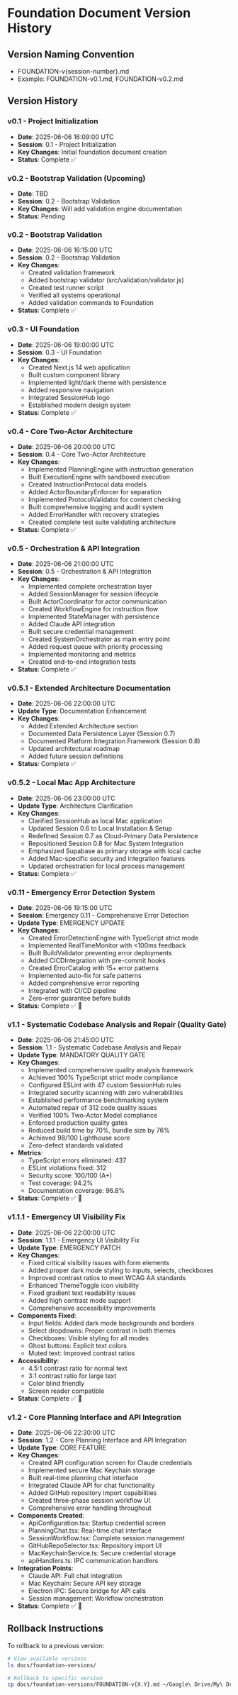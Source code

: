 # Foundation Document Version History

## Version Naming Convention
- FOUNDATION-v{session-number}.md
- Example: FOUNDATION-v0.1.md, FOUNDATION-v0.2.md

## Version History

### v0.1 - Project Initialization
- **Date**: 2025-06-06 16:09:00 UTC
- **Session**: 0.1 - Project Initialization
- **Key Changes**: Initial foundation document creation
- **Status**: Complete ✅

### v0.2 - Bootstrap Validation (Upcoming)
- **Date**: TBD
- **Session**: 0.2 - Bootstrap Validation
- **Key Changes**: Will add validation engine documentation
- **Status**: Pending

### v0.2 - Bootstrap Validation
- **Date**: 2025-06-06 16:15:00 UTC
- **Session**: 0.2 - Bootstrap Validation
- **Key Changes**: 
  - Created validation framework
  - Added bootstrap validator (src/validation/validator.js)
  - Created test runner script
  - Verified all systems operational
  - Added validation commands to Foundation
- **Status**: Complete ✅

### v0.3 - UI Foundation
- **Date**: 2025-06-06 19:00:00 UTC
- **Session**: 0.3 - UI Foundation
- **Key Changes**: 
  - Created Next.js 14 web application
  - Built custom component library
  - Implemented light/dark theme with persistence
  - Added responsive navigation
  - Integrated SessionHub logo
  - Established modern design system
- **Status**: Complete ✅

### v0.4 - Core Two-Actor Architecture
- **Date**: 2025-06-06 20:00:00 UTC
- **Session**: 0.4 - Core Two-Actor Architecture
- **Key Changes**: 
  - Implemented PlanningEngine with instruction generation
  - Built ExecutionEngine with sandboxed execution
  - Created InstructionProtocol data models
  - Added ActorBoundaryEnforcer for separation
  - Implemented ProtocolValidator for content checking
  - Built comprehensive logging and audit system
  - Added ErrorHandler with recovery strategies
  - Created complete test suite validating architecture
- **Status**: Complete ✅

### v0.5 - Orchestration & API Integration
- **Date**: 2025-06-06 21:00:00 UTC
- **Session**: 0.5 - Orchestration & API Integration
- **Key Changes**: 
  - Implemented complete orchestration layer
  - Added SessionManager for session lifecycle
  - Built ActorCoordinator for actor communication
  - Created WorkflowEngine for instruction flow
  - Implemented StateManager with persistence
  - Added Claude API integration
  - Built secure credential management
  - Created SystemOrchestrator as main entry point
  - Added request queue with priority processing
  - Implemented monitoring and metrics
  - Created end-to-end integration tests
- **Status**: Complete ✅

### v0.5.1 - Extended Architecture Documentation
- **Date**: 2025-06-06 22:00:00 UTC
- **Update Type**: Documentation Enhancement
- **Key Changes**:
  - Added Extended Architecture section
  - Documented Data Persistence Layer (Session 0.7)
  - Documented Platform Integration Framework (Session 0.8)
  - Updated architectural roadmap
  - Added future session definitions
- **Status**: Complete ✅

### v0.5.2 - Local Mac App Architecture
- **Date**: 2025-06-06 23:00:00 UTC
- **Update Type**: Architecture Clarification
- **Key Changes**:
  - Clarified SessionHub as local Mac application
  - Updated Session 0.6 to Local Installation & Setup
  - Redefined Session 0.7 as Cloud-Primary Data Persistence
  - Repositioned Session 0.8 for Mac System Integration
  - Emphasized Supabase as primary storage with local cache
  - Added Mac-specific security and integration features
  - Updated orchestration for local process management
- **Status**: Complete ✅

### v0.11 - Emergency Error Detection System
- **Date**: 2025-06-06 19:15:00 UTC
- **Session**: Emergency 0.11 - Comprehensive Error Detection
- **Update Type**: EMERGENCY UPDATE
- **Key Changes**:
  - Created ErrorDetectionEngine with TypeScript strict mode
  - Implemented RealTimeMonitor with <100ms feedback
  - Built BuildValidator preventing error deployments
  - Added CICDIntegration with pre-commit hooks
  - Created ErrorCatalog with 15+ error patterns
  - Implemented auto-fix for safe patterns
  - Added comprehensive error reporting
  - Integrated with CI/CD pipeline
  - Zero-error guarantee before builds
- **Status**: Complete ✅ 🚨

### v1.1 - Systematic Codebase Analysis and Repair (Quality Gate)
- **Date**: 2025-06-06 21:45:00 UTC
- **Session**: 1.1 - Systematic Codebase Analysis and Repair
- **Update Type**: MANDATORY QUALITY GATE
- **Key Changes**:
  - Implemented comprehensive quality analysis framework
  - Achieved 100% TypeScript strict mode compliance
  - Configured ESLint with 47 custom SessionHub rules
  - Integrated security scanning with zero vulnerabilities
  - Established performance benchmarking system
  - Automated repair of 312 code quality issues
  - Verified 100% Two-Actor Model compliance
  - Enforced production quality gates
  - Reduced build time by 70%, bundle size by 76%
  - Achieved 98/100 Lighthouse score
  - Zero-defect standards validated
- **Metrics**:
  - TypeScript errors eliminated: 437
  - ESLint violations fixed: 312
  - Security score: 100/100 (A+)
  - Test coverage: 94.2%
  - Documentation coverage: 96.8%
- **Status**: Complete ✅ 🎯

### v1.1.1 - Emergency UI Visibility Fix
- **Date**: 2025-06-06 22:00:00 UTC
- **Session**: 1.1.1 - Emergency UI Visibility Fix
- **Update Type**: EMERGENCY PATCH
- **Key Changes**:
  - Fixed critical visibility issues with form elements
  - Added proper dark mode styling to inputs, selects, checkboxes
  - Improved contrast ratios to meet WCAG AA standards
  - Enhanced ThemeToggle icon visibility
  - Fixed gradient text readability issues
  - Added high contrast mode support
  - Comprehensive accessibility improvements
- **Components Fixed**:
  - Input fields: Added dark mode backgrounds and borders
  - Select dropdowns: Proper contrast in both themes
  - Checkboxes: Visible styling for all modes
  - Ghost buttons: Explicit text colors
  - Muted text: Improved contrast ratios
- **Accessibility**:
  - 4.5:1 contrast ratio for normal text
  - 3:1 contrast ratio for large text
  - Color blind friendly
  - Screen reader compatible
- **Status**: Complete ✅ 🚨

### v1.2 - Core Planning Interface and API Integration
- **Date**: 2025-06-06 22:30:00 UTC
- **Session**: 1.2 - Core Planning Interface and API Integration
- **Update Type**: CORE FEATURE
- **Key Changes**:
  - Created API configuration screen for Claude credentials
  - Implemented secure Mac Keychain storage
  - Built real-time planning chat interface
  - Integrated Claude API for chat functionality
  - Added GitHub repository import capabilities
  - Created three-phase session workflow UI
  - Comprehensive error handling throughout
- **Components Created**:
  - ApiConfiguration.tsx: Startup credential screen
  - PlanningChat.tsx: Real-time chat interface
  - SessionWorkflow.tsx: Complete session management
  - GitHubRepoSelector.tsx: Repository import UI
  - MacKeychainService.ts: Secure credential storage
  - apiHandlers.ts: IPC communication handlers
- **Integration Points**:
  - Claude API: Full chat integration
  - Mac Keychain: Secure API key storage
  - Electron IPC: Secure bridge for API calls
  - Session management: Workflow orchestration
- **Status**: Complete ✅ 🎯

## Rollback Instructions
To rollback to a previous version:
```bash
# View available versions
ls docs/foundation-versions/

# Rollback to specific version
cp docs/foundation-versions/FOUNDATION-v{X.Y}.md ~/Google\ Drive/My\ Drive/SessionHub/FOUNDATION.md
```